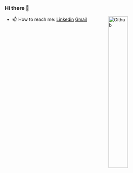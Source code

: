 ### Hi there 👋

<img width="35%" align="right" alt="Github" src="https://user-images.githubusercontent.com/48678280/88862734-4903af80-d201-11ea-968b-9c939d88a37c.gif" />

- 📫 How to reach me: [Linkedin](https://www.linkedin.com/in/nyriqfaber) [Gmail](mailto:riqthedev@gmail.com)

